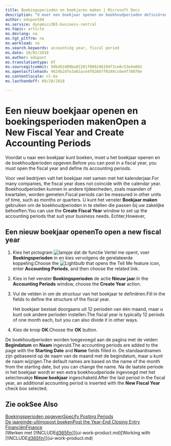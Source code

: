 ```yaml
---
title: Boekingsperioden en boekjaren maken | Microsoft Docs
description: "U moet een boekjaar openen en boekhoudperioden definiëren voordat u in een boekjaar kunt boeken."
author: edupont04
ms.service: dynamics365-business-central
ms.topic: article
ms.devlang: na
ms.tgt_pltfrm: na
ms.workload: na
ms.search.keywords: accounting year, fiscal period
ms.date: 10/01/2018
ms.author: edupont
ms.translationtype: HT
ms.sourcegitcommit: 9dbd92409ba02281f008246194f3ce0c53e4e001
ms.openlocfilehash: 9424b2dfe3a61ace4f02897f0240cc6e4f78070e
ms.contentlocale: nl-be
ms.lasthandoff: 09/28/2018

---
```

# <a name="open-a-new-fiscal-year-and-create-accounting-periods"></a><span data-ttu-id="fdc05-103">Een nieuw boekjaar openen en boekingsperioden maken</span><span class="sxs-lookup"><span data-stu-id="fdc05-103">Open a New Fiscal Year and Create Accounting Periods</span></span>
<span data-ttu-id="fdc05-104">Voordat u naar een boekjaar kunt boeken, moet u het boekjaar openen en de boekhoudperioden opgeven.</span><span class="sxs-lookup"><span data-stu-id="fdc05-104">Before you can post in a fiscal year, you must open the fiscal year and define its accounting periods.</span></span>  

<span data-ttu-id="fdc05-105">Voor veel bedrijven valt het boekjaar niet samen met het kalenderjaar.</span><span class="sxs-lookup"><span data-stu-id="fdc05-105">For many companies, the fiscal year does not coincide with the calendar year.</span></span> <span data-ttu-id="fdc05-106">Boekhoudperioden kunnen in andere tijdeenheden, zoals maanden of kwartalen, worden gemeten.</span><span class="sxs-lookup"><span data-stu-id="fdc05-106">Fiscal periods can be measured in other units of time, such as months or quarters.</span></span> <span data-ttu-id="fdc05-107">U kunt het venster **Boekjaar maken** gebruiken om de boekhoudperioden in te stellen die passen bij uw zakelijke behoeften.</span><span class="sxs-lookup"><span data-stu-id="fdc05-107">You can use the **Create Fiscal Year** window to set up the accounting periods that suit your business needs.</span></span> <span data-ttu-id="fdc05-108">Echter,</span><span class="sxs-lookup"><span data-stu-id="fdc05-108">However,</span></span>   

## <a name="to-open-a-new-fiscal-year"></a><span data-ttu-id="fdc05-109">Een nieuw boekjaar openen</span><span class="sxs-lookup"><span data-stu-id="fdc05-109">To open a new fiscal year</span></span>
1. <span data-ttu-id="fdc05-110">Kies het pictogram ![lampje dat de functie Vertel me opent](media/ui-search/search_small.png "Vertel me wat u wilt doen"), voer **Boekingsperioden** in en kies vervolgens de gerelateerde koppeling.</span><span class="sxs-lookup"><span data-stu-id="fdc05-110">Choose the ![Lightbulb that opens the Tell Me feature](media/ui-search/search_small.png "Tell me what you want to do") icon, enter **Accounting Periods**, and then choose the related link.</span></span>
2. <span data-ttu-id="fdc05-111">Kies in het venster **Boekingsperioden** de actie **Nieuw jaar**.</span><span class="sxs-lookup"><span data-stu-id="fdc05-111">In the **Accounting Periods** window, choose the **Create Year** action.</span></span>
3. <span data-ttu-id="fdc05-112">Vul de velden in om de structuur van het boekjaar te definiëren.</span><span class="sxs-lookup"><span data-stu-id="fdc05-112">Fill in the fields to define the structure of the fiscal year.</span></span>

    <span data-ttu-id="fdc05-113">Het boekjaar bestaat doorgaans uit 12 perioden van één maand, maar u kunt ook andere perioden instellen.</span><span class="sxs-lookup"><span data-stu-id="fdc05-113">The fiscal year is typically 12 periods of one month each, but you can also divide it in other ways.</span></span>
4. <span data-ttu-id="fdc05-114">Kies de knop **OK**.</span><span class="sxs-lookup"><span data-stu-id="fdc05-114">Choose the **OK** button.</span></span>

<span data-ttu-id="fdc05-115">De boekhoudperioden worden toegevoegd aan de pagina met de velden **Begindatum** en **Naam** ingevuld.</span><span class="sxs-lookup"><span data-stu-id="fdc05-115">The accounting periods are added to the page with the **Starting Date** and **Name** fields filled in.</span></span> <span data-ttu-id="fdc05-116">De standaardnamen zijn gebaseerd op de naam van de maand met de begindatum, maar u kunt de naam wijzigen.</span><span class="sxs-lookup"><span data-stu-id="fdc05-116">The default names are based on the name of the month from the starting date, but you can change the name.</span></span> <span data-ttu-id="fdc05-117">Na de laatste periode in het boekjaar wordt er een extra boekhoudperiode ingevoegd met het selectievakje **Nieuw boekjaar** ingeschakeld.</span><span class="sxs-lookup"><span data-stu-id="fdc05-117">After the last period in the fiscal year, an additional accounting period is inserted with the **New Fiscal Year** check box selected.</span></span>  


## <a name="see-also"></a><span data-ttu-id="fdc05-118">Zie ook</span><span class="sxs-lookup"><span data-stu-id="fdc05-118">See Also</span></span>
[<span data-ttu-id="fdc05-119">Boekingsperioden opgeven</span><span class="sxs-lookup"><span data-stu-id="fdc05-119">Specify Posting Periods</span></span>](finance-how-specify-posting-periods.md)  
[<span data-ttu-id="fdc05-120">De jaareinde-ultimopost boeken</span><span class="sxs-lookup"><span data-stu-id="fdc05-120">Post the Year-End Closing Entry</span></span>](year-how-post-year-end-close-entry.md)  
[<span data-ttu-id="fdc05-121">Financiën</span><span class="sxs-lookup"><span data-stu-id="fdc05-121">Finance</span></span>](finance.md)  
<span data-ttu-id="fdc05-122">[Werken met [!INCLUDE[d365fin](includes/d365fin_md.md)]](ui-work-product.md)</span><span class="sxs-lookup"><span data-stu-id="fdc05-122">[Working with [!INCLUDE[d365fin](includes/d365fin_md.md)]](ui-work-product.md)</span></span>

